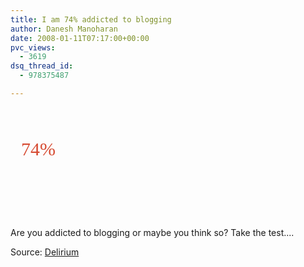 ```yaml
---
title: I am 74% addicted to blogging
author: Danesh Manoharan
date: 2008-01-11T07:17:00+00:00
pvc_views:
  - 3619
dsq_thread_id:
  - 978375487

---
```

<a href="http://www.justsayhi.com/bb/blog_addiction" style="background: transparent url('http://assets.justsayhi.com/badges/801/256/blog_addiction.gxpoxvj90w.jpg') no-repeat scroll 0% 50%; color: #d64b32; text-decoration: none; display: block; width: 286px; height: 128px; padding-top: 50px; padding-left: 17px; -moz-background-clip: -moz-initial; -moz-background-origin: -moz-initial; -moz-background-inline-policy: -moz-initial; font-family: Times New Roman,sans-serif; font-size: 30px">74%<span style="display: none">How Addicted to Blogging Are You?</span></a>

Are you addicted to blogging or maybe you think so? Take the test....

Source: [Delirium][1]

 [1]: http://www.abinesh.com/delirium/posts/are-you-addicted/